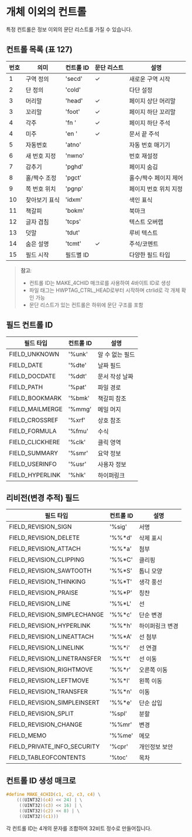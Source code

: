 # 개체 이외의 컨트롤

특정 컨트롤은 정보 이외의 문단 리스트를 가질 수 있습니다.

## 컨트롤 목록 (표 127)

| 번호 | 의미 | 컨트롤 ID | 문단 리스트 | 설명 |
|-----|------|----------|-----------|------|
| 1 | 구역 정의 | 'secd' | ✓ | 새로운 구역 시작 |
| 2 | 단 정의 | 'cold' | | 다단 설정 |
| 3 | 머리말 | 'head' | ✓ | 페이지 상단 머리말 |
| 3 | 꼬리말 | 'foot' | ✓ | 페이지 하단 꼬리말 |
| 4 | 각주 | 'fn  ' | ✓ | 페이지 하단 주석 |
| 4 | 미주 | 'en  ' | ✓ | 문서 끝 주석 |
| 5 | 자동번호 | 'atno' | | 자동 번호 매기기 |
| 6 | 새 번호 지정 | 'nwno' | | 번호 재설정 |
| 7 | 감추기 | 'pghd' | | 페이지 숨김 |
| 8 | 홀/짝수 조정 | 'pgct' | | 홀수/짝수 페이지 제어 |
| 9 | 쪽 번호 위치 | 'pgnp' | | 페이지 번호 위치 지정 |
| 10 | 찾아보기 표식 | 'idxm' | | 색인 표식 |
| 11 | 책갈피 | 'bokm' | | 북마크 |
| 12 | 글자 겹침 | 'tcps' | | 텍스트 오버랩 |
| 13 | 덧말 | 'tdut' | | 루비 텍스트 |
| 14 | 숨은 설명 | 'tcmt' | ✓ | 주석/코멘트 |
| 15 | 필드 시작 | 필드별 ID | | 다양한 필드 타입 |

> **참고**: 
> - 컨트롤 ID는 MAKE_4CHID 매크로를 사용하여 4바이트 ID로 생성
> - 파일 태그는 HWPTAG_CTRL_HEAD로부터 시작하며 ctrlid로 각 개체 확인 가능
> - 문단 리스트가 있는 컨트롤은 하위에 문단 구조를 포함

## 필드 컨트롤 ID

| 필드 타입 | 컨트롤 ID | 설명 |
|----------|----------|------|
| FIELD_UNKNOWN | '%unk' | 알 수 없는 필드 |
| FIELD_DATE | '%dte' | 날짜 필드 |
| FIELD_DOCDATE | '%ddt' | 문서 작성 날짜 |
| FIELD_PATH | '%pat' | 파일 경로 |
| FIELD_BOOKMARK | '%bmk' | 책갈피 참조 |
| FIELD_MAILMERGE | '%mmg' | 메일 머지 |
| FIELD_CROSSREF | '%xrf' | 상호 참조 |
| FIELD_FORMULA | '%fmu' | 수식 |
| FIELD_CLICKHERE | '%clk' | 클릭 영역 |
| FIELD_SUMMARY | '%smr' | 요약 정보 |
| FIELD_USERINFO | '%usr' | 사용자 정보 |
| FIELD_HYPERLINK | '%hlk' | 하이퍼링크 |

## 리비전(변경 추적) 필드

| 필드 타입 | 컨트롤 ID | 설명 |
|----------|----------|------|
| FIELD_REVISION_SIGN | '%sig' | 서명 |
| FIELD_REVISION_DELETE | '%%*d' | 삭제 표시 |
| FIELD_REVISION_ATTACH | '%%*a' | 첨부 |
| FIELD_REVISION_CLIPPING | '%%*C' | 클리핑 |
| FIELD_REVISION_SAWTOOTH | '%%*S' | 톱니 모양 |
| FIELD_REVISION_THINKING | '%%*T' | 생각 풍선 |
| FIELD_REVISION_PRAISE | '%%*P' | 칭찬 |
| FIELD_REVISION_LINE | '%%*L' | 선 |
| FIELD_REVISION_SIMPLECHANGE | '%%*c' | 단순 변경 |
| FIELD_REVISION_HYPERLINK | '%%*h' | 하이퍼링크 변경 |
| FIELD_REVISION_LINEATTACH | '%%*A' | 선 첨부 |
| FIELD_REVISION_LINELINK | '%%*i' | 선 연결 |
| FIELD_REVISION_LINETRANSFER | '%%*t' | 선 이동 |
| FIELD_REVISION_RIGHTMOVE | '%%*r' | 오른쪽 이동 |
| FIELD_REVISION_LEFTMOVE | '%%*l' | 왼쪽 이동 |
| FIELD_REVISION_TRANSFER | '%%*n' | 이동 |
| FIELD_REVISION_SIMPLEINSERT | '%%*e' | 단순 삽입 |
| FIELD_REVISION_SPLIT | '%spl' | 분할 |
| FIELD_REVISION_CHANGE | '%%mr' | 변경 |
| FIELD_MEMO | '%%me' | 메모 |
| FIELD_PRIVATE_INFO_SECURITY | '%cpr' | 개인정보 보안 |
| FIELD_TABLEOFCONTENTS | '%toc' | 목차 |

## 컨트롤 ID 생성 매크로

```c
#define MAKE_4CHID(c1, c2, c3, c4) \
    (((UINT32)(c4) << 24) | \
     ((UINT32)(c3) << 16) | \
     ((UINT32)(c2) << 8) | \
     ((UINT32)(c1)))
```

각 컨트롤 ID는 4개의 문자를 조합하여 32비트 정수로 만들어집니다.